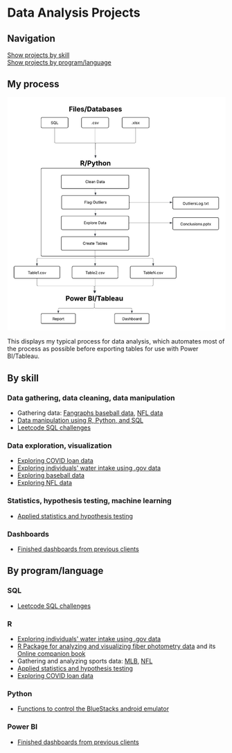 # Data Analysis Projects

## Navigation

[Show projects by skill](#by-skill)  
[Show projects by program/language](#by-programlanguage)  

## My process

![Process](images/data_pipeline.jpeg)

This displays my typical process for data analysis, which automates most of the process as possible before exporting tables for use with Power BI/Tableau. 

## By skill

### Data gathering, data cleaning, data manipulation

* Gathering data: [Fangraphs baseball data](https://github.com/atamalu/Scraping-Fangraphs), [NFL data](https://github.com/atamalu/Intro-to-NFL-Data?tab=readme-ov-file)
* [Data manipulation using R, Python, and SQL](https://github.com/atamalu123/data_manipulation_practice)
* [Leetcode SQL challenges](https://github.com/atamalu123/data_manipulation_practice)

### Data exploration, visualization

* [Exploring COVID loan data](https://github.com/atamalu/covid_loans)
* [Exploring individuals' water intake using .gov data](https://github.com/atamalu123/NHANES)
* [Exploring baseball data](https://github.com/atamalu/Scraping-Fangraphs/blob/master/Pt_3_Data_Exploration.md)
* [Exploring NFL data](https://github.com/atamalu/Intro-to-NFL-Data/blob/master/Week_1_Exploration_All.md)

### Statistics, hypothesis testing, machine learning

* [Applied statistics and hypothesis testing](https://github.com/atamalu/Applied-Stats-Sims)

### Dashboards

* [Finished dashboards from previous clients](https://github.com/atamalu123/dashboards)

## By program/language

### SQL

* [Leetcode SQL challenges](https://github.com/atamalu123/data_manipulation_practice)

### R

* [Exploring individuals' water intake using .gov data](https://github.com/atamalu123/NHANES)
* [R Package for analyzing and visualizing fiber photometry data](https://github.com/atamalu/fluoR) and its [Online companion book](https://bookdown.org/anta8363/fluoR_bookdown/)
* Gathering and analyzing sports data: [MLB](https://github.com/atamalu/Scraping-Fangraphs), [NFL](https://github.com/atamalu/Intro-to-NFL-Data)
* [Applied statistics and hypothesis testing](https://github.com/atamalu/Applied-Stats-Sims)
* [Exploring COVID loan data](https://github.com/atamalu/covid_loans)

### Python

*  [Functions to control the BlueStacks android emulator](https://github.com/atamalu/BlueStacksADB)

### Power BI

* [Finished dashboards from previous clients](https://github.com/atamalu123/dashboards)
